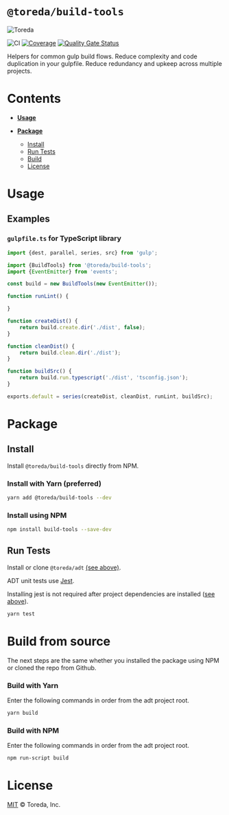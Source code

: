 
# `@toreda/build-tools`

![Toreda](https://content.toreda.com/logo/toreda-logo.png)

![CI](https://github.com/toreda/build-tools/workflows/CI/badge.svg?branch=master) [![Coverage](https://sonarcloud.io/api/project_badges/measure?project=toreda_build-tools&metric=coverage)](https://sonarcloud.io/dashboard?id=toreda_build-tools) [![Quality Gate Status](https://sonarcloud.io/api/project_badges/measure?project=toreda_build-tools&metric=alert_status)](https://sonarcloud.io/dashboard?id=toreda_build-tools)


Helpers for common gulp build flows. Reduce complexity and code duplication in your gulpfile. Reduce redundancy and upkeep across multiple projects.

# Contents
* [**Usage**](#usage)

* 	[**Package**](#Package)
	-	[Install](#Install)
	-	[Run Tests](#run-tests)
	-	[Build](#build-from-source)
	-   [License](#license)


# Usage

## Examples

### `gulpfile.ts` for TypeScript library
```typescript
import {dest, parallel, series, src} from 'gulp';

import {BuildTools} from '@toreda/build-tools';
import {EventEmitter} from 'events';

const build = new BuildTools(new EventEmitter());

function runLint() {

}

function createDist() {
	return build.create.dir('./dist', false);
}

function cleanDist() {
	return build.clean.dir('./dist');
}

function buildSrc() {
	return build.run.typescript('./dist', 'tsconfig.json');
}

exports.default = series(createDist, cleanDist, runLint, buildSrc);
```


# Package

## Install
Install `@toreda/build-tools` directly from NPM.

### Install with Yarn (preferred)
```bash
yarn add @toreda/build-tools --dev
```

### Install using NPM
```bash
npm install build-tools --save-dev
```


## Run Tests
Install or clone `@toreda/adt` [(see above)](#install).

ADT unit tests use [Jest](https://jestjs.io/).

Installing jest is not required after project dependencies are installed ([see above](#install)).
```bash
yarn test
```

# Build from source

The next steps are the same whether you installed the package using NPM or cloned the repo from Github.

### Build with Yarn
 Enter the following commands in order from the adt project root.
```bash
yarn build
```

### Build with NPM
 Enter the following commands in order from the adt project root.
```bash
npm run-script build
```

# License

[MIT](LICENSE) &copy; Toreda, Inc.